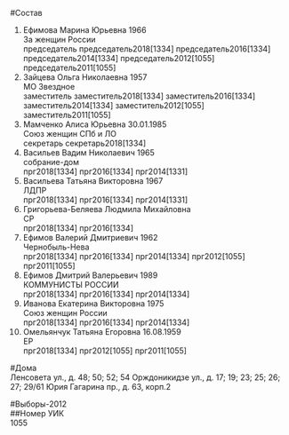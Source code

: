 #Состав  
1. Ефимова Марина Юрьевна 1966  
    За женщин России  
    председатель председатель2018[1334] председатель2016[1334] председатель2014[1334] председатель2012[1055] председатель2011[1055]  
2. Зайцева Ольга Николаевна 1957  
    МО Звездное  
    заместитель заместитель2018[1334] заместитель2016[1334] заместитель2014[1334] заместитель2012[1055] заместитель2011[1055]  
3. Мамченко Алиса Юрьевна 30.01.1985  
    Союз женщин СПб и ЛО  
    секретарь секретарь2018[1334]  
4. Васильев Вадим Николаевич 1965  
    собрание-дом  
    прг2018[1334] прг2016[1334] прг2014[1331]  
5. Васильева Татьяна Викторовна 1967  
    ЛДПР  
    прг2018[1334] прг2016[1334] прг2014[1331]  
6. Григорьева-Беляева Людмила Михайловна  
    СР  
    прг2018[1334] прг2016[1334]  
7. Ефимов Валерий Дмитриевич 1962  
    Чернобыль-Нева  
    прг2018[1334] прг2016[1334] прг2014[1334] прг2012[1055] прг2011[1055]  
8. Ефимов Дмитрий Валерьевич 1989  
    КОММУНИСТЫ РОССИИ  
    прг2018[1334] прг2016[1334] прг2014[1334]  
9. Иванова Екатерина Викторовна 1975  
    Союз женщин России  
    прг2018[1334] прг2016[1334] прг2014[1334]  
10. Омельянчук Татьяна Егоровна 16.08.1959  
    ЕР  
    прг2018[1334] прг2012[1055] прг2011[1055]  

#Дома  
Ленсовета ул., д. 48; 50; 52; 54 Орждоникидзе ул., д. 17; 19; 23; 25; 26; 27; 29/61 Юрия Гагарина пр., д. 63, корп.2  
  
#Выборы-2012  
##Номер УИК  
1055  
